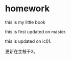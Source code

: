 # homework
this is my little book

this is first updated on master.

this is updated on ic01.


更新在主枝干2。